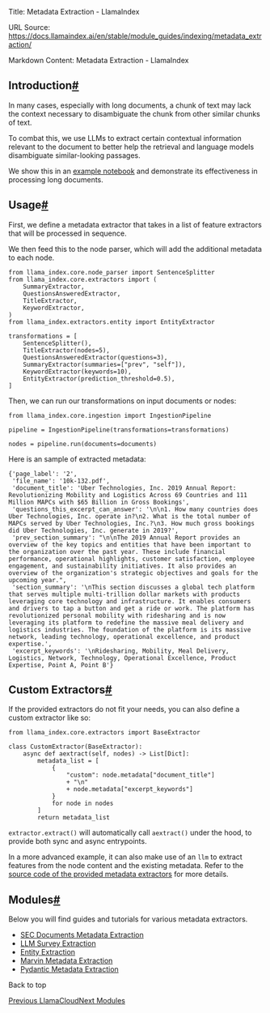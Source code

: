 Title: Metadata Extraction - LlamaIndex

URL Source: https://docs.llamaindex.ai/en/stable/module_guides/indexing/metadata_extraction/

Markdown Content:
Metadata Extraction - LlamaIndex


Introduction[#](https://docs.llamaindex.ai/en/stable/module_guides/indexing/metadata_extraction/#introduction "Permanent link")
-------------------------------------------------------------------------------------------------------------------------------

In many cases, especially with long documents, a chunk of text may lack the context necessary to disambiguate the chunk from other similar chunks of text.

To combat this, we use LLMs to extract certain contextual information relevant to the document to better help the retrieval and language models disambiguate similar-looking passages.

We show this in an [example notebook](https://github.com/jerryjliu/llama_index/blob/main/docs/docs/examples/metadata_extraction/MetadataExtractionSEC.ipynb) and demonstrate its effectiveness in processing long documents.

Usage[#](https://docs.llamaindex.ai/en/stable/module_guides/indexing/metadata_extraction/#usage "Permanent link")
-----------------------------------------------------------------------------------------------------------------

First, we define a metadata extractor that takes in a list of feature extractors that will be processed in sequence.

We then feed this to the node parser, which will add the additional metadata to each node.

```
from llama_index.core.node_parser import SentenceSplitter
from llama_index.core.extractors import (
    SummaryExtractor,
    QuestionsAnsweredExtractor,
    TitleExtractor,
    KeywordExtractor,
)
from llama_index.extractors.entity import EntityExtractor

transformations = [
    SentenceSplitter(),
    TitleExtractor(nodes=5),
    QuestionsAnsweredExtractor(questions=3),
    SummaryExtractor(summaries=["prev", "self"]),
    KeywordExtractor(keywords=10),
    EntityExtractor(prediction_threshold=0.5),
]
```

Then, we can run our transformations on input documents or nodes:

```
from llama_index.core.ingestion import IngestionPipeline

pipeline = IngestionPipeline(transformations=transformations)

nodes = pipeline.run(documents=documents)
```

Here is an sample of extracted metadata:

```
{'page_label': '2',
 'file_name': '10k-132.pdf',
 'document_title': 'Uber Technologies, Inc. 2019 Annual Report: Revolutionizing Mobility and Logistics Across 69 Countries and 111 Million MAPCs with $65 Billion in Gross Bookings',
 'questions_this_excerpt_can_answer': '\n\n1. How many countries does Uber Technologies, Inc. operate in?\n2. What is the total number of MAPCs served by Uber Technologies, Inc.?\n3. How much gross bookings did Uber Technologies, Inc. generate in 2019?',
 'prev_section_summary': "\n\nThe 2019 Annual Report provides an overview of the key topics and entities that have been important to the organization over the past year. These include financial performance, operational highlights, customer satisfaction, employee engagement, and sustainability initiatives. It also provides an overview of the organization's strategic objectives and goals for the upcoming year.",
 'section_summary': '\nThis section discusses a global tech platform that serves multiple multi-trillion dollar markets with products leveraging core technology and infrastructure. It enables consumers and drivers to tap a button and get a ride or work. The platform has revolutionized personal mobility with ridesharing and is now leveraging its platform to redefine the massive meal delivery and logistics industries. The foundation of the platform is its massive network, leading technology, operational excellence, and product expertise.',
 'excerpt_keywords': '\nRidesharing, Mobility, Meal Delivery, Logistics, Network, Technology, Operational Excellence, Product Expertise, Point A, Point B'}
```

Custom Extractors[#](https://docs.llamaindex.ai/en/stable/module_guides/indexing/metadata_extraction/#custom-extractors "Permanent link")
-----------------------------------------------------------------------------------------------------------------------------------------

If the provided extractors do not fit your needs, you can also define a custom extractor like so:

```
from llama_index.core.extractors import BaseExtractor

class CustomExtractor(BaseExtractor):
    async def aextract(self, nodes) -> List[Dict]:
        metadata_list = [
            {
                "custom": node.metadata["document_title"]
                + "\n"
                + node.metadata["excerpt_keywords"]
            }
            for node in nodes
        ]
        return metadata_list
```

`extractor.extract()` will automatically call `aextract()` under the hood, to provide both sync and async entrypoints.

In a more advanced example, it can also make use of an `llm` to extract features from the node content and the existing metadata. Refer to the [source code of the provided metadata extractors](https://github.com/jerryjliu/llama_index/blob/main/llama_index/node_parser/extractors/metadata_extractors.py) for more details.

Modules[#](https://docs.llamaindex.ai/en/stable/module_guides/indexing/metadata_extraction/#modules "Permanent link")
---------------------------------------------------------------------------------------------------------------------

Below you will find guides and tutorials for various metadata extractors.

*   [SEC Documents Metadata Extraction](https://docs.llamaindex.ai/en/stable/examples/metadata_extraction/MetadataExtractionSEC/)
*   [LLM Survey Extraction](https://docs.llamaindex.ai/en/stable/examples/metadata_extraction/MetadataExtraction_LLMSurvey/)
*   [Entity Extraction](https://docs.llamaindex.ai/en/stable/examples/metadata_extraction/EntityExtractionClimate/)
*   [Marvin Metadata Extraction](https://docs.llamaindex.ai/en/stable/examples/metadata_extraction/MarvinMetadataExtractorDemo/)
*   [Pydantic Metadata Extraction](https://docs.llamaindex.ai/en/stable/examples/metadata_extraction/PydanticExtractor/)

Back to top

[Previous LlamaCloud](https://docs.llamaindex.ai/en/stable/module_guides/indexing/llama_cloud_index/)[Next Modules](https://docs.llamaindex.ai/en/stable/module_guides/indexing/modules/)
